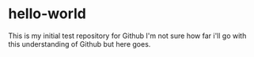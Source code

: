 # hello-world
This is my initial test repository for Github
I'm not sure how far i'll go with this understanding of Github but here goes.
